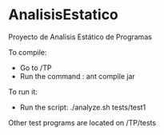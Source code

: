 # AnalisisEstatico
Proyecto de Analisis Estático de Programas

To compile:
* Go to /TP
* Run the command : ant compile jar

To run it:
* Run the script: ./analyze.sh tests/test1

Other test programs are located on /TP/tests
